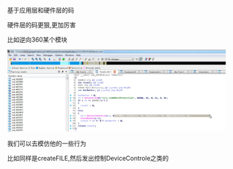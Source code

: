基于应用层和硬件层的码

硬件层的码更狠,更加厉害

比如逆向360某个模块

![image-20230727155730602](img/image-20230727155730602.png)

我们可以去模仿他的一些行为

比如同样是createFILE,然后发出控制DeviceControle之类的

